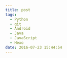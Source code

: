 ```yaml
---
title: post
tags:
  - Python
  - git
  - Android
  - Java
  - JavaScript
  - Hexo
date: 2016-07-23 15:44:54
---
```

